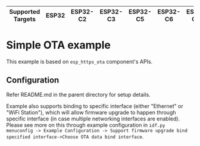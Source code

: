 | Supported Targets | ESP32 | ESP32-C2 | ESP32-C3 | ESP32-C5 | ESP32-C6 | ESP32-C61 | ESP32-H4 | ESP32-P4 | ESP32-S2 | ESP32-S3 |
| ----------------- | ----- | -------- | -------- | -------- | -------- | --------- | -------- | -------- | -------- | -------- |

# Simple OTA example

This example is based on `esp_https_ota` component's APIs.

## Configuration

Refer README.md in the parent directory for setup details.

Example also supports binding to specific interface (either "Ethernet" or "WiFi Station"), which will allow firmware upgrade to happen through specific interface (in case multiple networking interfaces are enabled). Please see more on this through example configuration in `idf.py menuconfig -> Example Configuration -> Support firmware upgrade bind specified interface->Choose OTA data bind interface`.
